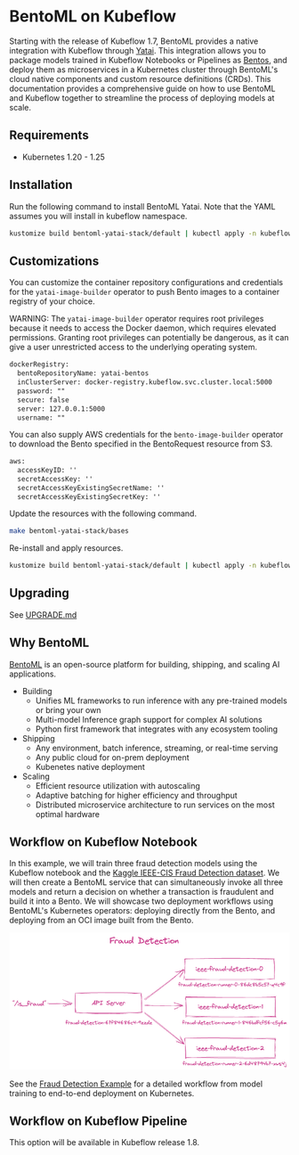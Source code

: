 # BentoML on Kubeflow

Starting with the release of Kubeflow 1.7, BentoML provides a native integration with Kubeflow through [Yatai](https://github.com/bentoml/yatai-deployment). This integration allows you to package models trained in Kubeflow Notebooks or Pipelines as [Bentos](https://docs.bentoml.org/en/latest/concepts/bento.html), and deploy them as microservices in a Kubernetes cluster through BentoML's cloud native components and custom resource definitions (CRDs). This documentation provides a comprehensive guide on how to use BentoML and Kubeflow together to streamline the process of deploying models at scale.

## Requirements

* Kubernetes 1.20 - 1.25

## Installation

Run the following command to install BentoML Yatai. Note that the YAML assumes you will install in kubeflow namespace.

```bash
kustomize build bentoml-yatai-stack/default | kubectl apply -n kubeflow --server-side -f -
```

## Customizations

You can customize the container repository configurations and credentials for the `yatai-image-builder` operator to push Bento images to a container registry of your choice.

WARNING: The `yatai-image-builder` operator requires root privileges because it needs to access the Docker daemon, which requires elevated permissions. Granting root privileges can potentially be dangerous, as it can give a user unrestricted access to the underlying operating system.

```
dockerRegistry:
  bentoRepositoryName: yatai-bentos
  inClusterServer: docker-registry.kubeflow.svc.cluster.local:5000
  password: ""
  secure: false
  server: 127.0.0.1:5000
  username: ""
```

You can also supply AWS credentials for the `bento-image-builder` operator to download the Bento specified in the BentoRequest resource from S3.

```
aws:
  accessKeyID: ''
  secretAccessKey: ''
  secretAccessKeyExistingSecretName: ''
  secretAccessKeyExistingSecretKey: ''
```

Update the resources with the following command.

```bash
make bentoml-yatai-stack/bases
```

Re-install and apply resources.

```bash
kustomize build bentoml-yatai-stack/default | kubectl apply -n kubeflow --server-side -f -
```

## Upgrading

See [UPGRADE.md](UPGRADE.md)

## Why BentoML

[BentoML](https://github.com/bentoml/BentoML) is an open-source platform for building, shipping, and scaling AI applications.

- Building
    - Unifies ML frameworks to run inference with any pre-trained models or bring your own
    - Multi-model Inference graph support for complex AI solutions
    - Python first framework that integrates with any ecosystem tooling
- Shipping
    - Any environment, batch inference, streaming, or real-time serving
    - Any public cloud for on-prem deployment
    - Kubenetes native deployment
- Scaling
    - Efficient resource utilization with autoscaling
    - Adaptive batching for higher efficiency and throughput
    - Distributed microservice architecture to run services on the most optimal hardware

## Workflow on Kubeflow Notebook

In this example, we will train three fraud detection models using the Kubeflow notebook and the [Kaggle IEEE-CIS Fraud Detection dataset](https://www.kaggle.com/c/ieee-fraud-detection). We will then create a BentoML service that can simultaneously invoke all three models and return a decision on whether a transaction is fraudulent and build it into a Bento. We will showcase two deployment workflows using BentoML's Kubernetes operators: deploying directly from the Bento, and deploying from an OCI image built from the Bento.

![image](https://raw.githubusercontent.com/bentoml/BentoML/main/docs/source/_static/img/kubeflow-fraud-detection.png)

See the [Fraud Detection Example](https://github.com/bentoml/BentoML/tree/main/examples/kubeflow) for a detailed workflow from model training to end-to-end deployment on Kubernetes. 

## Workflow on Kubeflow Pipeline

This option will be available in Kubeflow release 1.8.
